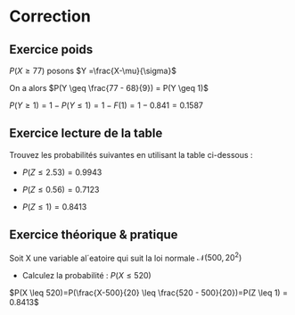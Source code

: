 # Correction

## Exercice poids

$P( X \geq 77)$ posons $Y =\frac{X-\mu}{\sigma}$

On a alors $P(Y \geq \frac{77 - 68}{9}) = P(Y \geq 1)$

$P(Y \geq 1) = 1 - P(Y \leq 1)= 1 - F(1) = 1 - 0.841=0.1587$

## Exercice lecture de la table

Trouvez les probabilités suivantes en utilisant la table ci-dessous :

- $P(Z \leq 2.53) = 0.9943$

- $P(Z \leq 0.56) = 0.7123$

- $P(Z \leq 1) = 0.8413$

## Exercice théorique & pratique

Soit X une variable al´eatoire qui suit la loi normale $\mathcal{N}(500,\,20^{2})$

- Calculez la probabilité : $P(X \leq 520)$

$P(X \leq 520)=P(\frac{X-500}{20} \leq \frac{520 - 500}{20})=P(Z \leq 1) = 0.8413$
